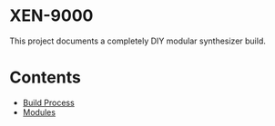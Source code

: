 # XEN-9000
This project documents a completely DIY modular synthesizer build.

# Contents

* [Build Process](build_process.md)
* [Modules](modules/modules.md)


